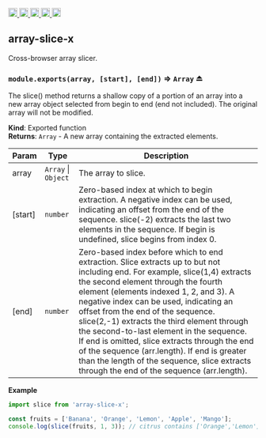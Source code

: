 <a href="https://travis-ci.org/Xotic750/array-slice-x"
  title="Travis status">
<img
  src="https://travis-ci.org/Xotic750/array-slice-x.svg?branch=master"
  alt="Travis status" height="18">
</a>
<a href="https://david-dm.org/Xotic750/array-slice-x"
  title="Dependency status">
<img src="https://david-dm.org/Xotic750/array-slice-x/status.svg"
  alt="Dependency status" height="18"/>
</a>
<a
  href="https://david-dm.org/Xotic750/array-slice-x?type=dev"
  title="devDependency status">
<img src="https://david-dm.org/Xotic750/array-slice-x/dev-status.svg"
  alt="devDependency status" height="18"/>
</a>
<a href="https://badge.fury.io/js/array-slice-x"
  title="npm version">
<img src="https://badge.fury.io/js/array-slice-x.svg"
  alt="npm version" height="18">
</a>
<a href="https://www.jsdelivr.com/package/npm/array-slice-x"
  title="jsDelivr hits">
<img src="https://data.jsdelivr.com/v1/package/npm/array-slice-x/badge?style=rounded"
  alt="jsDelivr hits" height="18">
</a>

<a name="module_array-slice-x"></a>

## array-slice-x

Cross-browser array slicer.

<a name="exp_module_array-slice-x--module.exports"></a>

### `module.exports(array, [start], [end])` ⇒ <code>Array</code> ⏏

The slice() method returns a shallow copy of a portion of an array into a new
array object selected from begin to end (end not included). The original
array will not be modified.

**Kind**: Exported function  
**Returns**: <code>Array</code> - A new array containing the extracted elements.

| Param   | Type                                      | Description                                                                                                                                                                                                                                                                                                                                                                                                                                                                                                                                                                             |
| ------- | ----------------------------------------- | --------------------------------------------------------------------------------------------------------------------------------------------------------------------------------------------------------------------------------------------------------------------------------------------------------------------------------------------------------------------------------------------------------------------------------------------------------------------------------------------------------------------------------------------------------------------------------------- |
| array   | <code>Array</code> \| <code>Object</code> | The array to slice.                                                                                                                                                                                                                                                                                                                                                                                                                                                                                                                                                                     |
| [start] | <code>number</code>                       | Zero-based index at which to begin extraction. A negative index can be used, indicating an offset from the end of the sequence. slice(-2) extracts the last two elements in the sequence. If begin is undefined, slice begins from index 0.                                                                                                                                                                                                                                                                                                                                             |
| [end]   | <code>number</code>                       | Zero-based index before which to end extraction. Slice extracts up to but not including end. For example, slice(1,4) extracts the second element through the fourth element (elements indexed 1, 2, and 3). A negative index can be used, indicating an offset from the end of the sequence. slice(2,-1) extracts the third element through the second-to-last element in the sequence. If end is omitted, slice extracts through the end of the sequence (arr.length). If end is greater than the length of the sequence, slice extracts through the end of the sequence (arr.length). |

**Example**

```js
import slice from 'array-slice-x';

const fruits = ['Banana', 'Orange', 'Lemon', 'Apple', 'Mango'];
console.log(slice(fruits, 1, 3)); // citrus contains ['Orange','Lemon']
```
